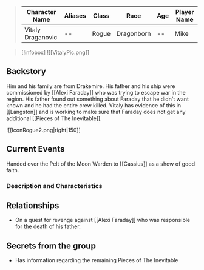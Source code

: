 
>  Character Name | Aliases | Class | Race |Age |Player Name |
>  -- | -- | -- | -- | -- |--|
> Vitaly Draganovic |--|Rogue|Dragonborn|--|Mike|

> [!infobox]
> ![[VitalyPic.png]]
## Backstory
Him and his family are from Drakemire. His father and his ship were commissioned by [[Alexi Faraday]] who was trying to escape war in the region. His father found out something about Faraday that he didn't want known and he had the entire crew killed. Vitaly has evidence of this in [[Langston]] and is working to make sure that Faraday does not get any additional [[Pieces of The Inevitable]].

![[IconRogue2.png|right|150]]

## Current Events
Handed over the Pelt of the Moon Warden to [[Cassius]] as a show of good faith.

### Description and Characteristics


## Relationships
- On a quest for revenge against [[Alexi Faraday]] who was responsible for the death of his father.

## Secrets from the group
- Has information regarding the remaining Pieces of The Inevitable